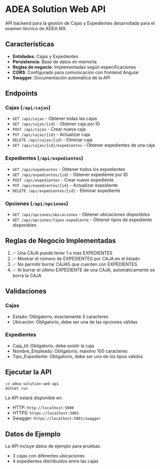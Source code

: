 # ADEA Solution Web API

API backend para la gestión de Cajas y Expedientes desarrollada para el examen técnico de ADEA MX.

## Características

- **Entidades**: Cajas y Expedientes
- **Persistencia**: Base de datos en memoria
- **Reglas de negocio**: Implementadas según especificaciones
- **CORS**: Configurado para comunicación con frontend Angular
- **Swagger**: Documentación automática de la API

## Endpoints

### Cajas (`/api/cajas`)

- `GET /api/cajas` - Obtener todas las cajas
- `GET /api/cajas/{id}` - Obtener caja por ID
- `POST /api/cajas` - Crear nueva caja
- `PUT /api/cajas/{id}` - Actualizar caja
- `DELETE /api/cajas/{id}` - Eliminar caja
- `GET /api/cajas/{id}/expedientes` - Obtener expedientes de una caja

### Expedientes (`/api/expedientes`)

- `GET /api/expedientes` - Obtener todos los expedientes
- `GET /api/expedientes/{id}` - Obtener expediente por ID
- `POST /api/expedientes` - Crear nuevo expediente
- `PUT /api/expedientes/{id}` - Actualizar expediente
- `DELETE /api/expedientes/{id}` - Eliminar expediente

### Opciones (`/api/opciones`)

- `GET /api/opciones/ubicaciones` - Obtener ubicaciones disponibles
- `GET /api/opciones/tipos-expediente` - Obtener tipos de expediente disponibles

## Reglas de Negocio Implementadas

1. ✅ Una CAJA puede tener 1 o más EXPEDIENTES
2. ✅ Mostrar el número de EXPEDIENTES por CAJA en el listado
3. ✅ No permitir borrar CAJAS que cuenten con EXPEDIENTES
4. ✅ Al borrar el último EXPEDIENTE de una CAJA, automáticamente se borra la CAJA

## Validaciones

### Cajas
- Estado: Obligatorio, exactamente 3 caracteres
- Ubicación: Obligatorio, debe ser una de las opciones válidas

### Expedientes
- Caja_Id: Obligatorio, debe existir la caja
- Nombre_Empleado: Obligatorio, máximo 100 caracteres
- Tipo_Expediente: Obligatorio, debe ser uno de los tipos válidos

## Ejecutar la API

```bash
cd adea-solution-web-api
dotnet run
```

La API estará disponible en:
- HTTP: `http://localhost:5000`
- HTTPS: `https://localhost:5001`
- Swagger: `https://localhost:5001/swagger`

## Datos de Ejemplo

La API incluye datos de ejemplo para pruebas:
- 3 cajas con diferentes ubicaciones
- 4 expedientes distribuidos entre las cajas
